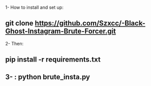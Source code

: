 1- How to install and set up:

git clone https://github.com/Szxcc/-Black-Ghost-Instagram-Brute-Forcer.git
---------------------------------------
2- Then:

pip install -r requirements.txt
---------------------------------------

3- :
python brute_insta.py
---------------------------------------
